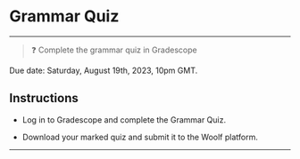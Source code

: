 # Grammar Quiz
---

> ❓ Complete the grammar quiz in Gradescope

Due date: Saturday, August 19th, 2023, 10pm GMT.

## Instructions

- Log in to Gradescope and complete the Grammar Quiz.

- Download your marked quiz and submit it to the Woolf platform.

---
